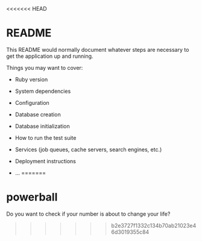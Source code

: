 <<<<<<< HEAD
# README

This README would normally document whatever steps are necessary to get the
application up and running.

Things you may want to cover:

* Ruby version

* System dependencies

* Configuration

* Database creation

* Database initialization

* How to run the test suite

* Services (job queues, cache servers, search engines, etc.)

* Deployment instructions

* ...
=======
# powerball
Do you want to check if your number is about to change your life? 
>>>>>>> b2e3727f1332c134b70ab21023e46d3019355c84
